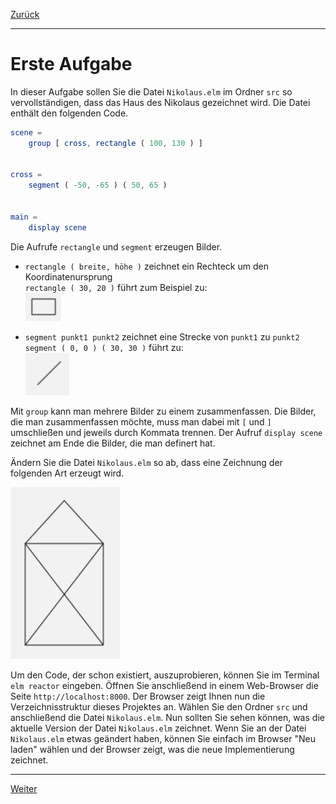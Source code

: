 [Zurück](../README.md)

---

# Erste Aufgabe

In dieser Aufgabe sollen Sie die Datei `Nikolaus.elm` im Ordner `src` so vervollständigen, dass das Haus des Nikolaus gezeichnet wird.
Die Datei enthält den folgenden Code.

```elm
scene =
    group [ cross, rectangle ( 100, 130 ) ]


cross =
    segment ( -50, -65 ) ( 50, 65 )


main =
    display scene
```

Die Aufrufe `rectangle` und `segment` erzeugen Bilder.

* `rectangle ( breite, höhe )` zeichnet ein Rechteck um den Koordinatenursprung  
  `rectangle ( 30, 20 )`
  führt zum Beispiel zu:  
  ![rectangle](../images/rectangle.png)

* `segment punkt1 punkt2` zeichnet eine Strecke von `punkt1` zu `punkt2`  
  `segment ( 0, 0 ) ( 30, 30 )`
  führt zu:  
  ![segment](../images/segment.png)

Mit `group` kann man mehrere Bilder zu einem zusammenfassen.
Die Bilder, die man zusammenfassen möchte, muss man dabei mit `[` und `]` umschließen und jeweils durch Kommata trennen.
Der Aufruf `display scene` zeichnet am Ende die Bilder, die man definert hat.

Ändern Sie die Datei `Nikolaus.elm` so ab, dass eine Zeichnung der folgenden Art erzeugt wird.

![Haus des Nikolaus](../images/Nikolaus.png)

Um den Code, der schon existiert, auszuprobieren, können Sie im Terminal `elm reactor` eingeben.
Öffnen Sie anschließend in einem Web-Browser die Seite `http://localhost:8000`.
Der Browser zeigt Ihnen nun die Verzeichnisstruktur dieses Projektes an.
Wählen Sie den Ordner `src` und anschließend die Datei `Nikolaus.elm`.
Nun sollten Sie sehen können, was die aktuelle Version der Datei `Nikolaus.elm` zeichnet.
Wenn Sie an der Datei `Nikolaus.elm` etwas geändert haben, können Sie einfach im Browser "Neu laden" wählen und der Browser zeigt, was die neue Implementierung zeichnet.

---

[Weiter](Pictures.md)
